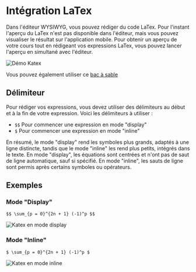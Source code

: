 # Intégration LaTex
Dans l'éditeur WYSIWYG, vous pouvez rédiger du code LaTex. Pour l'instant l'aperçu du LaTex n'est pas disponible dans l'éditeur, mais vous pouvez visualiser le résultat sur l'application mobile. Pour obtenir un aperçu de votre cours tout en rédigeant vos expressions LaTex, vous pouvez lancer l'aperçu en simultané avec l'éditeur.

![Démo Katex](../../images/katex-demo.jpg)

Vous pouvez également utiliser ce [bac à sable](https://katex.org/#demo)

## Délimiteur
Pour rédiger vos expressions, vous devez utiliser des délimiteurs au début et à la fin de votre expression. Voici les délimiteurs à utiliser :

- `$$` Pour commencer une expression en mode "display"
- `$` Pour commencer une expression en mode "inline"

En résumé, le mode "display" rend les symboles plus grands, adaptés à une ligne distincte, tandis que le mode "inline" les rend plus petits, intégrés dans le texte. En mode "display", les équations sont centrées et n'ont pas de saut de ligne automatique, sauf si spécifié. En mode "inline", les sauts de ligne sont permis après certains symboles ou opérateurs.

## Exemples
### Mode "Display"

`$$ \sum_{p = 0}^{2n + 1} (-1)^p $$`

![Katex en mode display](../../images/katex-display.png)


### Mode "Inline"

`$ \sum_{p = 0}^{2n + 1} (-1)^p $`

![Katex en mode inline](../../images/katex-inline.png)